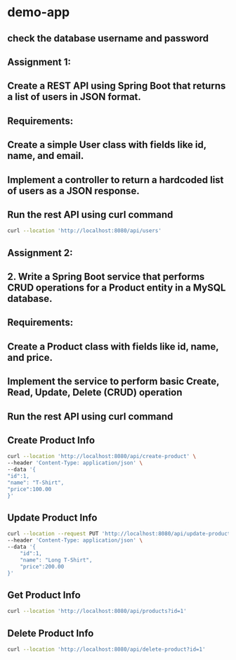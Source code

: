 # demo-app

## check the database username and password

## Assignment 1:
## Create a REST API using Spring Boot that returns a list of users in JSON format.
## Requirements:
## Create a simple User class with fields like id, name, and email.
## Implement a controller to return a hardcoded list of users as a JSON response.
## Run the rest API using curl command
```bash 
curl --location 'http://localhost:8080/api/users'
```

## Assignment 2:
## 2. Write a Spring Boot service that performs CRUD operations for a Product entity in a MySQL database.
## Requirements:
## Create a Product class with fields like id, name, and price.
## Implement the service to perform basic Create, Read, Update, Delete (CRUD) operation
## Run the rest API using curl command
## Create Product Info
```bash 
curl --location 'http://localhost:8080/api/create-product' \
--header 'Content-Type: application/json' \
--data '{
"id":1,
"name": "T-Shirt",
"price":100.00
}' 
```
## Update Product Info
```bash
curl --location --request PUT 'http://localhost:8080/api/update-product' \
--header 'Content-Type: application/json' \
--data '{
    "id":1,
    "name": "Long T-Shirt",
    "price":200.00
}'
```
## Get Product Info
```bash
curl --location 'http://localhost:8080/api/products?id=1'
```
## Delete Product Info
```bash
curl --location 'http://localhost:8080/api/delete-product?id=1'
```